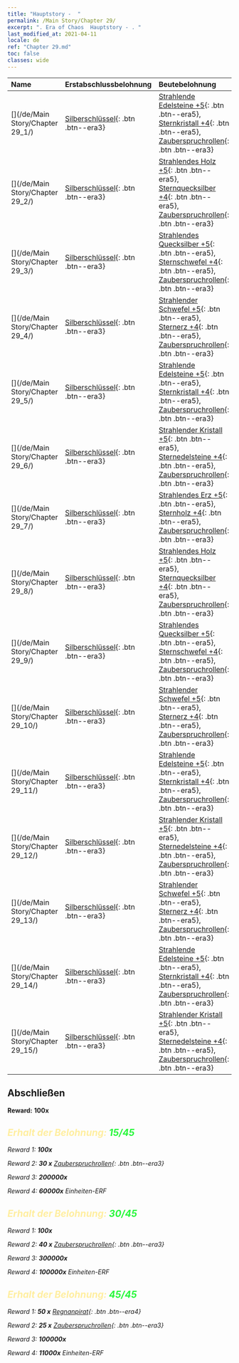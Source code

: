```yaml
---
title: "Hauptstory -  "
permalink: /Main Story/Chapter 29/
excerpt: ". Era of Chaos  Hauptstory - . "
last_modified_at: 2021-04-11
locale: de
ref: "Chapter 29.md"
toc: false
classes: wide
---
```


  | Name |  Erstabschlussbelohnung | Beutebelohnung |
  |:------------|:------------|:------------| 
  | [](/de/Main Story/Chapter 29_1/) | [Silberschlüssel](/de/Items/con_693/){: .btn .btn--era3} | [Strahlende Edelsteine +5](/de/Items/mat_100/){: .btn .btn--era5}, [Sternkristall +4](/de/Items/mat_94/){: .btn .btn--era5}, [Zauberspruchrollen](/de/Items/con_694/){: .btn .btn--era3} |
  | [](/de/Main Story/Chapter 29_2/) | [Silberschlüssel](/de/Items/con_693/){: .btn .btn--era3} | [Strahlendes Holz +5](/de/Items/mat_97/){: .btn .btn--era5}, [Sternquecksilber +4](/de/Items/mat_91/){: .btn .btn--era5}, [Zauberspruchrollen](/de/Items/con_694/){: .btn .btn--era3} |
  | [](/de/Main Story/Chapter 29_3/) | [Silberschlüssel](/de/Items/con_693/){: .btn .btn--era3} | [Strahlendes Quecksilber +5](/de/Items/mat_98/){: .btn .btn--era5}, [Sternschwefel +4](/de/Items/mat_92/){: .btn .btn--era5}, [Zauberspruchrollen](/de/Items/con_694/){: .btn .btn--era3} |
  | [](/de/Main Story/Chapter 29_4/) | [Silberschlüssel](/de/Items/con_693/){: .btn .btn--era3} | [Strahlender Schwefel +5](/de/Items/mat_99/){: .btn .btn--era5}, [Sternerz +4](/de/Items/mat_89/){: .btn .btn--era5}, [Zauberspruchrollen](/de/Items/con_694/){: .btn .btn--era3} |
  | [](/de/Main Story/Chapter 29_5/) | [Silberschlüssel](/de/Items/con_693/){: .btn .btn--era3} | [Strahlende Edelsteine +5](/de/Items/mat_100/){: .btn .btn--era5}, [Sternkristall +4](/de/Items/mat_94/){: .btn .btn--era5}, [Zauberspruchrollen](/de/Items/con_694/){: .btn .btn--era3} |
  | [](/de/Main Story/Chapter 29_6/) | [Silberschlüssel](/de/Items/con_693/){: .btn .btn--era3} | [Strahlender Kristall +5](/de/Items/mat_101/){: .btn .btn--era5}, [Sternedelsteine +4](/de/Items/mat_93/){: .btn .btn--era5}, [Zauberspruchrollen](/de/Items/con_694/){: .btn .btn--era3} |
  | [](/de/Main Story/Chapter 29_7/) | [Silberschlüssel](/de/Items/con_693/){: .btn .btn--era3} | [Strahlendes Erz +5](/de/Items/mat_96/){: .btn .btn--era5}, [Sternholz +4](/de/Items/mat_90/){: .btn .btn--era5}, [Zauberspruchrollen](/de/Items/con_694/){: .btn .btn--era3} |
  | [](/de/Main Story/Chapter 29_8/) | [Silberschlüssel](/de/Items/con_693/){: .btn .btn--era3} | [Strahlendes Holz +5](/de/Items/mat_97/){: .btn .btn--era5}, [Sternquecksilber +4](/de/Items/mat_91/){: .btn .btn--era5}, [Zauberspruchrollen](/de/Items/con_694/){: .btn .btn--era3} |
  | [](/de/Main Story/Chapter 29_9/) | [Silberschlüssel](/de/Items/con_693/){: .btn .btn--era3} | [Strahlendes Quecksilber +5](/de/Items/mat_98/){: .btn .btn--era5}, [Sternschwefel +4](/de/Items/mat_92/){: .btn .btn--era5}, [Zauberspruchrollen](/de/Items/con_694/){: .btn .btn--era3} |
  | [](/de/Main Story/Chapter 29_10/) | [Silberschlüssel](/de/Items/con_693/){: .btn .btn--era3} | [Strahlender Schwefel +5](/de/Items/mat_99/){: .btn .btn--era5}, [Sternerz +4](/de/Items/mat_89/){: .btn .btn--era5}, [Zauberspruchrollen](/de/Items/con_694/){: .btn .btn--era3} |
  | [](/de/Main Story/Chapter 29_11/) | [Silberschlüssel](/de/Items/con_693/){: .btn .btn--era3} | [Strahlende Edelsteine +5](/de/Items/mat_100/){: .btn .btn--era5}, [Sternkristall +4](/de/Items/mat_94/){: .btn .btn--era5}, [Zauberspruchrollen](/de/Items/con_694/){: .btn .btn--era3} |
  | [](/de/Main Story/Chapter 29_12/) | [Silberschlüssel](/de/Items/con_693/){: .btn .btn--era3} | [Strahlender Kristall +5](/de/Items/mat_101/){: .btn .btn--era5}, [Sternedelsteine +4](/de/Items/mat_93/){: .btn .btn--era5}, [Zauberspruchrollen](/de/Items/con_694/){: .btn .btn--era3} |
  | [](/de/Main Story/Chapter 29_13/) | [Silberschlüssel](/de/Items/con_693/){: .btn .btn--era3} | [Strahlender Schwefel +5](/de/Items/mat_99/){: .btn .btn--era5}, [Sternerz +4](/de/Items/mat_89/){: .btn .btn--era5}, [Zauberspruchrollen](/de/Items/con_694/){: .btn .btn--era3} |
  | [](/de/Main Story/Chapter 29_14/) | [Silberschlüssel](/de/Items/con_693/){: .btn .btn--era3} | [Strahlende Edelsteine +5](/de/Items/mat_100/){: .btn .btn--era5}, [Sternkristall +4](/de/Items/mat_94/){: .btn .btn--era5}, [Zauberspruchrollen](/de/Items/con_694/){: .btn .btn--era3} |
  | [](/de/Main Story/Chapter 29_15/) | [Silberschlüssel](/de/Items/con_693/){: .btn .btn--era3} | [Strahlender Kristall +5](/de/Items/mat_101/){: .btn .btn--era5}, [Sternedelsteine +4](/de/Items/mat_93/){: .btn .btn--era5}, [Zauberspruchrollen](/de/Items/con_694/){: .btn .btn--era3} |


## Abschließen 

 **Reward:**  **100x** <i class="fas fa-gem"/>



## <span style="color: #ffeea0">Erhalt der Belohnung: </span><span style="color: #27f73a">15/45</span>

 Reward 1:  **100x** <i class="fas fa-gem"/>

 Reward 2: **30 x** [Zauberspruchrollen](/de/Items/con_694/){: .btn .btn--era3}

 Reward 3:  **200000x** <i class="fas fa-coins"/>

 Reward 4:  **60000x** Einheiten-ERF



## <span style="color: #ffeea0">Erhalt der Belohnung: </span><span style="color: #27f73a">30/45</span>

 Reward 1:  **100x** <i class="fas fa-gem"/>

 Reward 2: **40 x** [Zauberspruchrollen](/de/Items/con_694/){: .btn .btn--era3}

 Reward 3:  **300000x** <i class="fas fa-coins"/>

 Reward 4:  **100000x** Einheiten-ERF



## <span style="color: #ffeea0">Erhalt der Belohnung: </span><span style="color: #27f73a">45/45</span>

 Reward 1: **50 x** [Regnanpirat](/de/Items/unt_273/){: .btn .btn--era4}

 Reward 2: **25 x** [Zauberspruchrollen](/de/Items/con_694/){: .btn .btn--era3}

 Reward 3:  **100000x** <i class="fas fa-coins"/>

 Reward 4:  **11000x** Einheiten-ERF

